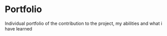 # Portfolio
Individual portfolio of the contribution to the project, my abilities and what i have learned
